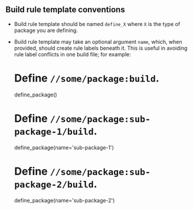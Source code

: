 ## Build rule template conventions

* Build rule template should be named `define_X` where `X` is the type
  of package you are defining.

* Build rule template may take an optional argument `name`, which, when
  provided, should create rule labels beneath it.  This is useful in
  avoiding rule label conflicts in one build file; for example:

    # Define `//some/package:build`.
    define_package()

    # Define `//some/package:sub-package-1/build`.
    define_package(name='sub-package-1')

    # Define `//some/package:sub-package-2/build`.
    define_package(name='sub-package-2')
